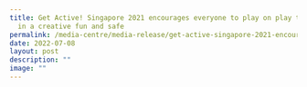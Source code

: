 ```yaml
---
title: Get Active! Singapore 2021 encourages everyone to play on play together
  in a creative fun and safe
permalink: /media-centre/media-release/get-active-singapore-2021-encourages-everyone-to-play-on-play-together/
date: 2022-07-08
layout: post
description: ""
image: ""
---
```

